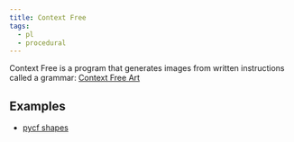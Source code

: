 ```yaml
---
title: Context Free
tags:
  - pl
  - procedural
---
```


Context Free is a program that generates images from written instructions called a grammar: [Context Free Art](https://www.contextfreeart.org/index.html)

## Examples

- [pycf shapes](https://github.com/TristanCacqueray/pycf/blob/master/main/cf_shapes.py)
